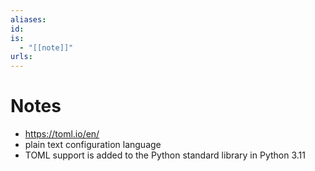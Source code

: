 ```yaml
---
aliases: 
id: 
is:
  - "[[note]]"
urls:
---
```

# Notes
- https://toml.io/en/
- plain text configuration language
- TOML support is added to the Python standard library in Python 3.11